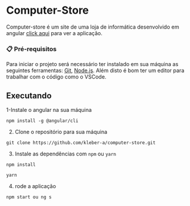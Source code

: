 # Computer-Store

Computer-store é um site de uma loja de informática desenvolvido em angular [click aqui](https://kleber-a.github.io/computer-store/) para ver a aplicação.

### 📋 Pré-requisitos
Para iniciar o projeto será necessário ter instalado em sua máquina as seguintes ferramentas: [Git](https://git-scm.com), [Node.js](https://nodejs.org/en/). Além disto é bom ter um editor para trabalhar com o código como o VSCode.

## Executando
1-Instale o angular na sua máquina

```
npm install -g @angular/cli
```
2. Clone o repositório para sua máquina

```
git clone https://github.com/kleber-a/computer-store.git
```

3. Instale as dependências com `npm` ou `yarn`

```
npm install
```

```
yarn
```

4. rode a aplicação 

```
npm start ou ng s
```
